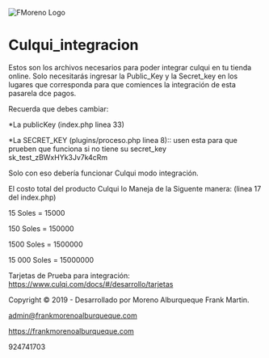 ![FMoreno Logo](https://frankmorenoalburqueque.com/images/logo.png)

# Culqui_integracion

Estos son los archivos necesarios para poder integrar culqui en tu tienda online. Solo necesitarás ingresar la Public_Key y la Secret_key en los lugares que corresponda para que comiences la integración de esta pasarela dce pagos.

Recuerda que debes cambiar:

*La publicKey (index.php linea 33)

*La SECRET_KEY (plugins/proceso.php linea 8):: usen esta para que prueben que funciona si no tiene su secret_key sk_test_zBWxHYk3Jv7k4cRm

Solo con eso debería funcionar Culqui modo integración.

El costo total del producto Culqui lo Maneja de la Siguente manera: (linea 17 del index.php)

15 Soles =  15000

150 Soles = 150000

1500 Soles = 1500000

15 000 Soles = 15000000

Tarjetas de Prueba para integración: https://www.culqi.com/docs/#/desarrollo/tarjetas

Copyright © 2019 - Desarrollado por Moreno Alburqueque Frank Martin.

admin@frankmorenoalburqueque.com

https://frankmorenoalburqueque.com

924741703
